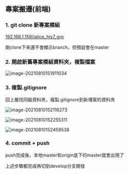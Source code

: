 ## 專案搬遷(前端)

### 1. git clone 新專案模組

[192.168.1.159/ialice_his7_grp](192.168.1.159/ialice_his7_grp)

剛clone下來還不會顯示branch，但預設會在master

### 2. 開啟新舊專案模組資料夾，複製檔案

![image-20210810151911034](https://raw.githubusercontent.com/cynthia204z/mybed1/master/img/image-20210810151911034.png)

### 3. 複製.gitignore

回上層找同級資料夾，複製.gitignore到新傳案的資料夾

![image-20210810152116273](https://raw.githubusercontent.com/cynthia204z/mybed1/master/img/image-20210810152116273.png)

![image-20210810152255311](https://raw.githubusercontent.com/cynthia204z/mybed1/master/img/image-20210810152255311.png)

![image-20210810152459538](https://raw.githubusercontent.com/cynthia204z/mybed1/master/img/image-20210810152459538.png)

### 4. commit + push

push完成後，本地master和origin底下的master就會出現了

上述步驟都完成再切到develop分支開發

